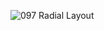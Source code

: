 ![097  Radial Layout](https://github.com/mrgsdev/DesignCode/assets/157994617/3c24195e-e965-4da0-8e88-10dd0af429ab)
